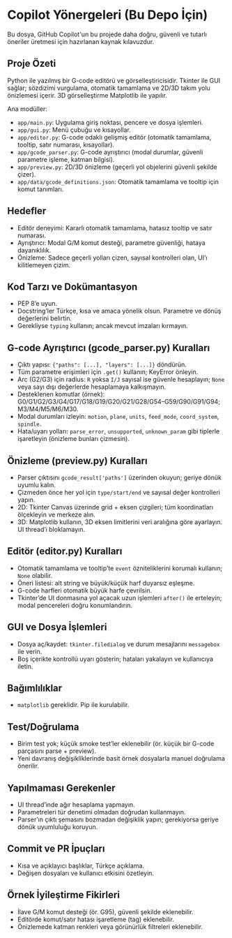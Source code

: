 # Copilot Yönergeleri (Bu Depo İçin)

Bu dosya, GitHub Copilot'un bu projede daha doğru, güvenli ve tutarlı öneriler üretmesi için hazırlanan kaynak kılavuzdur.

## Proje Özeti

Python ile yazılmış bir G-code editörü ve görselleştiricisidir. Tkinter ile GUI sağlar; sözdizimi vurgulama, otomatik tamamlama ve 2D/3D takım yolu önizlemesi içerir. 3D görselleştirme Matplotlib ile yapılır.

Ana modüller:

- `app/main.py`: Uygulama giriş noktası, pencere ve dosya işlemleri.
- `app/gui.py`: Menü çubuğu ve kısayollar.
- `app/editor.py`: G-code odaklı gelişmiş editör (otomatik tamamlama, tooltip, satır numarası, kısayollar).
- `app/gcode_parser.py`: G-code ayrıştırıcı (modal durumlar, güvenli parametre işleme, katman bilgisi).
- `app/preview.py`: 2D/3D önizleme (geçerli yol objelerini güvenli şekilde çizer).
- `app/data/gcode_definitions.json`: Otomatik tamamlama ve tooltip için komut tanımları.

## Hedefler

- Editör deneyimi: Kararlı otomatik tamamlama, hatasız tooltip ve satır numarası.
- Ayrıştırıcı: Modal G/M komut desteği, parametre güvenliği, hataya dayanıklılık.
- Önizleme: Sadece geçerli yolları çizen, sayısal kontrolleri olan, UI’ı kilitlemeyen çizim.

## Kod Tarzı ve Dokümantasyon

- PEP 8’e uyun.
- Docstring’ler Türkçe, kısa ve amaca yönelik olsun. Parametre ve dönüş değerlerini belirtin.
- Gerekliyse `typing` kullanın; ancak mevcut imzaları kırmayın.

## G-code Ayrıştırıcı (gcode_parser.py) Kuralları

- Çıktı yapısı: `{"paths": [...], "layers": [...]}` döndürün.
- Tüm parametre erişimleri için `.get()` kullanın; KeyError önleyin.
- Arc (G2/G3) için radius: `R` yoksa `I/J` sayısal ise güvenle hesaplayın; `None` veya sayı dışı değerlerde hesaplamaya kalkışmayın.
- Desteklenen komutlar (örnek): G0/G1/G2/G3/G4/G17/G18/G19/G20/G21/G28/G54–G59/G90/G91/G94; M3/M4/M5/M6/M30.
- Modal durumları izleyin: `motion`, `plane`, `units`, `feed_mode`, `coord_system`, `spindle`.
- Hata/uyarı yolları: `parse_error`, `unsupported`, `unknown_param` gibi tiplerle işaretleyin (önizleme bunları çizmesin).

## Önizleme (preview.py) Kuralları

- Parser çıktısını `gcode_result['paths']` üzerinden okuyun; geriye dönük uyumlu kalın.
- Çizmeden önce her yol için `type/start/end` ve sayısal değer kontrolleri yapın.
- 2D: Tkinter Canvas üzerinde grid + eksen çizgileri; tüm koordinatları ölçekleyin ve merkeze alın.
- 3D: Matplotlib kullanın, 3D eksen limitlerini veri aralığına göre ayarlayın. UI thread’i bloklamayın.

## Editör (editor.py) Kuralları

- Otomatik tamamlama ve tooltip’te `event` özniteliklerini korumalı kullanın; `None` olabilir.
- Öneri listesi: alt string ve büyük/küçük harf duyarsız eşleşme.
- G-code harfleri otomatik büyük harfe çevrilsin.
- Tkinter’de UI donmasına yol açacak uzun işlemleri `after()` ile erteleyin; modal pencereleri doğru konumlandırın.

## GUI ve Dosya İşlemleri

- Dosya aç/kaydet: `tkinter.filedialog` ve durum mesajlarını `messagebox` ile verin.
- Boş içerikte kontrollü uyarı gösterin; hataları yakalayın ve kullanıcıya iletin.

## Bağımlılıklar

- `matplotlib` gereklidir. Pip ile kurulabilir.

## Test/Doğrulama

- Birim test yok; küçük smoke test’ler eklenebilir (ör. küçük bir G-code parçasını parse + preview).
- Yeni davranış değişikliklerinde basit örnek dosyalarla manuel doğrulama önerilir.

## Yapılmaması Gerekenler

- UI thread’inde ağır hesaplama yapmayın.
- Parametreleri tür denetimi olmadan doğrudan kullanmayın.
- Parser’ın çıktı şemasını bozmadan değişiklik yapın; gerekiyorsa geriye dönük uyumluluğu koruyun.

## Commit ve PR İpuçları

- Kısa ve açıklayıcı başlıklar, Türkçe açıklama.
- Değişen dosyaları ve kullanıcı etkisini özetleyin.

## Örnek İyileştirme Fikirleri

- İlave G/M komut desteği (ör. G95), güvenli şekilde eklenebilir.
- Editörde komut/satır hatası işaretleme (tag) eklenebilir.
- Önizlemede katman renkleri veya görünürlük filtreleri eklenebilir.
